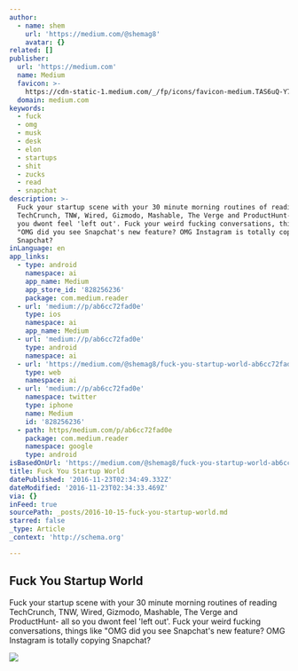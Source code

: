 ```yaml
---
author:
  - name: shem
    url: 'https://medium.com/@shemag8'
    avatar: {}
related: []
publisher:
  url: 'https://medium.com'
  name: Medium
  favicon: >-
    https://cdn-static-1.medium.com/_/fp/icons/favicon-medium.TAS6uQ-Y7kcKgi0xjcYHXw.ico
  domain: medium.com
keywords:
  - fuck
  - omg
  - musk
  - desk
  - elon
  - startups
  - shit
  - zucks
  - read
  - snapchat
description: >-
  Fuck your startup scene with your 30 minute morning routines of reading
  TechCrunch, TNW, Wired, Gizmodo, Mashable, The Verge and ProductHunt- all so
  you dwont feel 'left out'. Fuck your weird fucking conversations, things like
  "OMG did you see Snapchat's new feature? OMG Instagram is totally copying
  Snapchat?
inLanguage: en
app_links:
  - type: android
    namespace: ai
    app_name: Medium
    app_store_id: '828256236'
    package: com.medium.reader
  - url: 'medium://p/ab6cc72fad0e'
    type: ios
    namespace: ai
    app_name: Medium
  - url: 'medium://p/ab6cc72fad0e'
    type: android
    namespace: ai
  - url: 'https://medium.com/@shemag8/fuck-you-startup-world-ab6cc72fad0e'
    type: web
    namespace: ai
  - url: 'medium://p/ab6cc72fad0e'
    namespace: twitter
    type: iphone
    name: Medium
    id: '828256236'
  - path: https/medium.com/p/ab6cc72fad0e
    package: com.medium.reader
    namespace: google
    type: android
isBasedOnUrl: 'https://medium.com/@shemag8/fuck-you-startup-world-ab6cc72fad0e#.sh26vkmqv'
title: Fuck You Startup World
datePublished: '2016-11-23T02:34:49.332Z'
dateModified: '2016-11-23T02:34:33.469Z'
via: {}
inFeed: true
sourcePath: _posts/2016-10-15-fuck-you-startup-world.md
starred: false
_type: Article
_context: 'http://schema.org'

---
```

<article style=""><h1>Fuck You Startup World</h1><p>Fuck your startup scene with your 30 minute morning routines of reading TechCrunch, TNW, Wired, Gizmodo, Mashable, The Verge and ProductHunt- all so you dwont feel 'left out'. Fuck your weird fucking conversations, things like "OMG did you see Snapchat's new feature? OMG Instagram is totally copying Snapchat?</p><img src="https://cdn-images-1.medium.com/max/2000/1*WeK8wKX1ftVHuJr05xh9vg.jpeg" /></article>